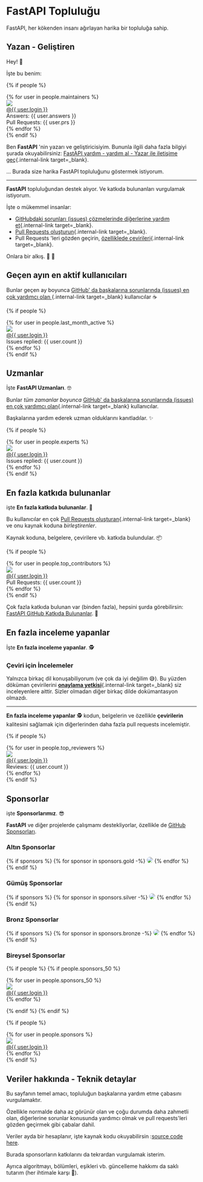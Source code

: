 # FastAPI Topluluğu

FastAPI, her kökenden insanı ağırlayan harika bir topluluğa sahip.

## Yazan - Geliştiren

Hey! 👋

İşte bu benim:

{% if people %}
<div class="user-list user-list-center">
{% for user in people.maintainers %}

<div class="user"><a href="{{ user.url }}" target="_blank"><div class="avatar-wrapper"><img src="{{ user.avatarUrl }}"/></div><div class="title">@{{ user.login }}</div></a> <div class="count">Answers: {{ user.answers }}</div><div class="count">Pull Requests: {{ user.prs }}</div></div>
{% endfor %}

</div>
{% endif %}

Ben **FastAPI** 'nin yazarı ve geliştiricisiyim. Bununla ilgili daha fazla bilgiyi şurada okuyabilirsiniz:
 [FastAPI yardım - yardım al - Yazar ile iletişime geç](help-fastapi.md#connect-with-the-author){.internal-link target=_blank}.

... Burada size harika FastAPI topluluğunu göstermek istiyorum.

---

**FastAPI** topluluğundan destek alıyor. Ve katkıda bulunanları vurgulamak istiyorum.

İşte o mükemmel insanlar:

* [GitHubdaki sorunları (issues) çözmelerinde diğerlerine yardım et](help-fastapi.md#help-others-with-issues-in-github){.internal-link target=_blank}.
* [Pull Requests oluşturun](help-fastapi.md#create-a-pull-request){.internal-link target=_blank}.
* Pull Requests 'leri gözden geçirin, [özelliklede çevirileri](contributing.md#translations){.internal-link target=_blank}.

Onlara bir alkış. 👏 🙇

## Geçen ayın en aktif kullanıcıları

Bunlar geçen ay boyunca [GitHub' da başkalarına sorunlarında (issues) en çok yardımcı olan ](help-fastapi.md#help-others-with-issues-in-github){.internal-link target=_blank} kullanıcılar  ☕

{% if people %}
<div class="user-list user-list-center">
{% for user in people.last_month_active %}

<div class="user"><a href="{{ user.url }}" target="_blank"><div class="avatar-wrapper"><img src="{{ user.avatarUrl }}"/></div><div class="title">@{{ user.login }}</div></a> <div class="count">Issues replied: {{ user.count }}</div></div>
{% endfor %}

</div>
{% endif %}

## Uzmanlar

İşte **FastAPI Uzmanları**. 🤓

Bunlar *tüm zamanlar boyunca* [GitHub' da başkalarına sorunlarında (issues) en çok yardımcı olan](help-fastapi.md#help-others-with-issues-in-github){.internal-link target=_blank} kullanıcılar.

Başkalarına yardım ederek uzman olduklarını kanıtladılar. ✨

{% if people %}
<div class="user-list user-list-center">
{% for user in people.experts %}

<div class="user"><a href="{{ user.url }}" target="_blank"><div class="avatar-wrapper"><img src="{{ user.avatarUrl }}"/></div><div class="title">@{{ user.login }}</div></a> <div class="count">Issues replied: {{ user.count }}</div></div>
{% endfor %}

</div>
{% endif %}

## En fazla katkıda bulunanlar

işte **En fazla katkıda bulunanlar**. 👷

Bu kullanıcılar en çok [Pull Requests oluşturan](help-fastapi.md#create-a-pull-request){.internal-link target=_blank} ve onu kaynak koduna *birleştirenler*.

Kaynak koduna, belgelere, çevirilere vb. katkıda bulundular. 📦

{% if people %}
<div class="user-list user-list-center">
{% for user in people.top_contributors %}

<div class="user"><a href="{{ user.url }}" target="_blank"><div class="avatar-wrapper"><img src="{{ user.avatarUrl }}"/></div><div class="title">@{{ user.login }}</div></a> <div class="count">Pull Requests: {{ user.count }}</div></div>
{% endfor %}

</div>
{% endif %}

Çok fazla katkıda bulunan var (binden fazla), hepsini şurda görebilirsin: <a href="https://github.com/tiangolo/fastapi/graphs/contributors" class="external-link" target="_blank">FastAPI GitHub Katkıda Bulunanlar</a>. 👷

## En fazla inceleme yapanlar

İşte **En fazla inceleme yapanlar**. 🕵️

### Çeviri için İncelemeler

Yalnızca birkaç dil konuşabiliyorum (ve çok da iyi değilim 😅). Bu yüzden döküman çevirilerini [**onaylama yetkisi**](contributing.md#translations){.internal-link target=_blank} siz inceleyenlere aittir. Sizler olmadan diğer birkaç dilde dokümantasyon olmazdı.

---

**En fazla inceleme yapanlar** 🕵️ kodun, belgelerin ve özellikle **çevirilerin** kalitesini sağlamak için diğerlerinden daha fazla pull requests incelemiştir.

{% if people %}
<div class="user-list user-list-center">
{% for user in people.top_reviewers %}

<div class="user"><a href="{{ user.url }}" target="_blank"><div class="avatar-wrapper"><img src="{{ user.avatarUrl }}"/></div><div class="title">@{{ user.login }}</div></a> <div class="count">Reviews: {{ user.count }}</div></div>
{% endfor %}

</div>
{% endif %}

## Sponsorlar

işte **Sponsorlarımız**. 😎

**FastAPI** ve diğer projelerde çalışmamı destekliyorlar, özellikle de <a href="https://github.com/sponsors/tiangolo" class="external-link" target="_blank">GitHub Sponsorları</a>.

### Altın Sponsorlar

{% if sponsors %}
{% for sponsor in sponsors.gold -%}
<a href="{{ sponsor.url }}" target="_blank" title="{{ sponsor.title }}"><img src="{{ sponsor.img }}" style="border-radius:15px"></a>
{% endfor %}
{% endif %}

### Gümüş Sponsorlar

{% if sponsors %}
{% for sponsor in sponsors.silver -%}
<a href="{{ sponsor.url }}" target="_blank" title="{{ sponsor.title }}"><img src="{{ sponsor.img }}" style="border-radius:15px"></a>
{% endfor %}
{% endif %}

### Bronz Sponsorlar

{% if sponsors %}
{% for sponsor in sponsors.bronze -%}
<a href="{{ sponsor.url }}" target="_blank" title="{{ sponsor.title }}"><img src="{{ sponsor.img }}" style="border-radius:15px"></a>
{% endfor %}
{% endif %}

### Bireysel Sponsorlar

{% if people %}
{% if people.sponsors_50 %}

<div class="user-list user-list-center">
{% for user in people.sponsors_50 %}

<div class="user"><a href="{{ user.url }}" target="_blank"><div class="avatar-wrapper"><img src="{{ user.avatarUrl }}"/></div><div class="title">@{{ user.login }}</div></a></div>
{% endfor %}

</div>

{% endif %}
{% endif %}

{% if people %}
<div class="user-list user-list-center">
{% for user in people.sponsors %}

<div class="user"><a href="{{ user.url }}" target="_blank"><div class="avatar-wrapper"><img src="{{ user.avatarUrl }}"/></div><div class="title">@{{ user.login }}</div></a></div>
{% endfor %}

</div>
{% endif %}

## Veriler hakkında - Teknik detaylar

Bu sayfanın temel amacı, topluluğun başkalarına yardım etme çabasını vurgulamaktır.

Özellikle normalde daha az görünür olan ve çoğu durumda daha zahmetli olan, diğerlerine sorunlar konusunda yardımcı olmak ve pull requests'leri gözden geçirmek gibi çabalar dahil.

Veriler ayda bir hesaplanır, işte kaynak kodu okuyabilirsin :<a href="https://github.com/tiangolo/fastapi/blob/master/.github/actions/people/app/main.py" class="external-link" target="_blank">source code here</a>.

Burada sponsorların katkılarını da tekrardan vurgulamak isterim.

Ayrıca algoritmayı, bölümleri, eşikleri vb. güncelleme hakkımı da saklı tutarım (her ihtimale karşı 🤷).
